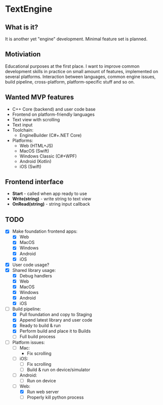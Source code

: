 # TextEngine

## What is it?

It is another yet "engine" development. Minimal feature set is planned.

## Motiviation

Educational purposes at the first place. I want to improve common development skills in practice on small amount of features, implemented on several platforms. Interaction between languages, common engine issues, build pipeline, cross-platform, platform-specific stuff and so on.

## Wanted MVP features

- C++ Core (backend) and user code base
- Frontend on platform-friendly languages
- Text view with scrolling
- Text input
- Toolchain:
   - EngineBuilder (C#+.NET Core)
- Platforms:
   - Web (HTML+JS)
   - MacOS (Swift)
   - Windows Classic (C#+WPF)
   - Android (Kotlin)
   - iOS (Swift)

## Frontend interface

- **Start** - called when app ready to use
- **Write(string)** - write string to text view
- **OnRead(string)** - string input callback

## TODO

- [x] Make foundation frontend apps:
   - [x] Web
   - [x] MacOS
   - [x] Windows
   - [x] Android
   - [x] iOS
- [x] User code usage?
- [x] Shared library usage:
   - [x] Debug handlers
   - [x] Web
   - [x] MacOS
   - [x] Windows
   - [x] Android
   - [x] iOS
- [ ] Build pipeline:
   - [x] Pull foundation and copy to Staging
   - [x] Append latest library and user code
   - [x] Ready to build & run
   - [x] Perform build and place it to Builds
   - [ ] Full build process
- [ ] Platform issues:
   - [ ] Mac:
      - Fix scrolling
   - [ ] iOS:
      - [ ] Fix scrolling
      - [ ] Build & run on device/simulator
   - [ ] Android:
      - [ ] Run on device
   - [ ] Web:
      - [x] Run web server
      - [ ] Properly kill python process
